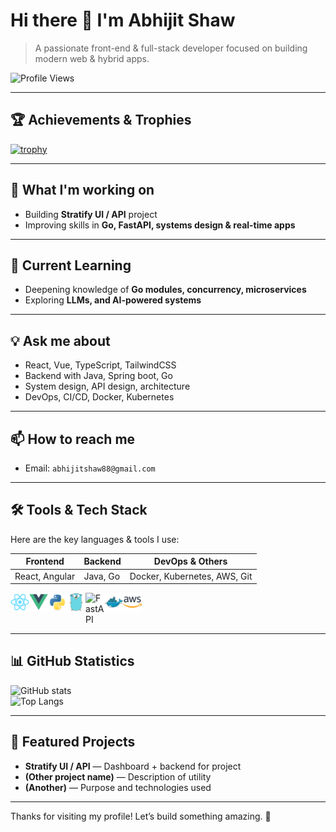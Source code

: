 # Hi there 👋 I'm Abhijit Shaw

> A passionate front-end & full-stack developer focused on building modern web & hybrid apps.

![Profile Views](https://komarev.com/ghpvc/?username=abhijitshaw88&color=blue)

---

## 🏆 Achievements & Trophies

[![trophy](https://github-profile-trophy.vercel.app/?username=abhijitshaw88&theme=onedark)](https://github.com/ryo-ma/github-profile-trophy)

---

## 🔭 What I'm working on  
- Building **Stratify UI / API** project  
- Improving skills in **Go, FastAPI, systems design & real-time apps**

---

## 🌱 Current Learning  
- Deepening knowledge of **Go modules, concurrency, microservices**  
- Exploring **LLMs, and AI-powered systems**

---

## 💡 Ask me about  
- React, Vue, TypeScript, TailwindCSS  
- Backend with Java, Spring boot, Go  
- System design, API design, architecture  
- DevOps, CI/CD, Docker, Kubernetes  

---

## 📫 How to reach me  
- Email: `abhijitshaw88@gmail.com`  

---

## 🛠️ Tools & Tech Stack  
Here are the key languages & tools I use:

| Frontend | Backend | DevOps & Others |
|----------|---------|-----------------|
| React, Angular | Java, Go | Docker, Kubernetes, AWS, Git |

<img align="left" alt="React" width="30px" src="https://raw.githubusercontent.com/devicons/devicon/master/icons/react/react-original.svg" />
<img align="left" alt="Vue" width="30px" src="https://raw.githubusercontent.com/devicons/devicon/master/icons/vuejs/vuejs-original.svg" />
<img align="left" alt="Python" width="30px" src="https://raw.githubusercontent.com/devicons/devicon/master/icons/python/python-original.svg" />
<img align="left" alt="Go" width="30px" src="https://raw.githubusercontent.com/devicons/devicon/master/icons/go/go-original.svg" />
<img align="left" alt="FastAPI" width="30px" src="https://img.icons8.com/color/48/000000/fastapi.png" />
<img align="left" alt="Docker" width="30px" src="https://raw.githubusercontent.com/devicons/devicon/master/icons/docker/docker-original.svg" />
<img align="left" alt="AWS" width="30px" src="https://raw.githubusercontent.com/devicons/devicon/master/icons/amazonwebservices/amazonwebservices-original.svg" />

<br clear="both"/>

---

## 📊 GitHub Statistics

![GitHub stats](https://github-readme-stats.vercel.app/api?username=abhijitshaw88&show_icons=true&theme=radical)  
![Top Langs](https://github-readme-stats.vercel.app/api/top-langs/?username=abhijitshaw88&layout=compact)

---

## 📂 Featured Projects  
- **Stratify UI / API** — Dashboard + backend for project  
- **(Other project name)** — Description of utility  
- **(Another)** — Purpose and technologies used  

---

Thanks for visiting my profile! Let’s build something amazing. 🚀  
